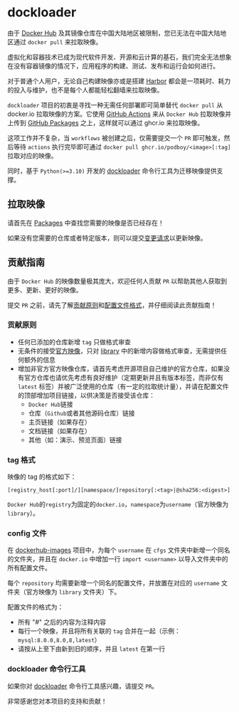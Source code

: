 # dockloader

由于 [Docker Hub](https://hub.docker.com/) 及其镜像仓库在中国大陆地区被限制，您已无法在中国大陆地区通过 `docker pull` 来拉取映像。

虚拟化和容器技术已成为现代软件开发、开源和云计算的基石，我们完全无法想象在没有容器镜像的情况下，应用程序的构建、测试、发布和运行会如何进行。

对于普通个人用户，无论自己构建映像亦或是搭建 [Harbor](https://github.com/goharbor/harbor) 都会是一项耗时、耗力的投入与维护，也不是每个人都能轻松翻墙来拉取映像。

`dockloader` 项目的初衷是寻找一种无需任何部署即可简单替代 `docker pull` 从 docker.io 拉取映像的方案。它使用 [GitHub Actions](https://github.com/features/actions) 来从 `Docker Hub` 拉取映像并上传到 [GitHub Packages](https://github.com/features/packages) 之上，这样就可以通过 ghcr.io 来拉取映像。

这项工作并不复杂，当 `workflows` 被创建之后，仅需要提交一个 `PR` 即可触发，然后等待 `actions` 执行完毕即可通过 `docker pull ghcr.io/podboy/<image>[:tag]` 拉取对应的映像。

同时，基于 `Python(>=3.10)` 开发的 [dockloader](https://pypi.org/project/dockloader/) 命令行工具为迁移映像提供支撑。

## 拉取映像

请首先在 [Packages](https://github.com/orgs/podboy/packages) 中查找您需要的映像是否已经存在！

如果没有您需要的仓库或者特定版本，则可以提交[变更请求](#贡献指南)以更新映像。

## 贡献指南

由于 `Docker Hub` 的映像数量极其庞大，欢迎任何人贡献 `PR` 以帮助其他人获取到更多、更新、更好的映像。

提交 `PR` 之前，请先了解[贡献原则](#贡献原则)和[配置文件格式](#config-文件)，并仔细阅读此贡献指南！

### 贡献原则

- 任何已添加的仓库新增 `tag` 只做格式审查
- 无条件的接受[官方映像](https://hub.docker.com/search?image_filter=official)，只对 [library](cfgs/library) 中的新增内容做格式审查，无需提供任何额外的信息
- 增加非官方官方映像仓库，请首先考虑开源项目自己维护的官方仓库，如果没有官方仓库也请优先考虑有良好维护（定期更新并且有版本标签，而非仅有 `latest` 标签）并被广泛使用的仓库（有一定的拉取统计量），并请在配置文件的顶部增加项目链接，以供决策是否接受该仓库：
  - `Docker Hub`链接
  - 仓库（`Github`或者其他源码仓库）链接
  - 主页链接（如果存在）
  - 文档链接（如果存在）
  - 其他（如：演示、预览页面）链接

### tag 格式

映像的 tag 的格式如下：

```text
[registry_host[:port]/][namespace/]repository[:<tag>|@sha256:<digest>]
```

`Docker Hub`的`registry`为固定的`docker.io`，`namespace`为`username`（官方映像为`library`）。

### config 文件

在 [dockerhub-images](https://github.com/podboy/dockerhub-images) 项目中，为每个 `username` 在 `cfgs` 文件夹中新增一个同名的文件夹，并且在 `docker.io` 中增加一行 `import <username>` 以导入文件夹中的所有配置文件。

每个 `repository` 均需要新增一个同名的配置文件，并放置在对应的 `username` 文件夹（官方映像为 `library` 文件夹）下。

配置文件的格式为：

- 所有 "#" 之后的内容为注释内容
- 每行一个映像，并且将所有关联的 `tag` 合并在一起（示例：`mysql:8.0.0,8.0,8,latest`）
- 请按从上至下由新到旧的顺序，并且 `latest` 在第一行

### dockloader 命令行工具

如果你对 [dockloader](https://pypi.org/project/dockloader/) 命令行工具感兴趣，请提交 `PR`。

非常感谢您对本项目的支持和贡献！
